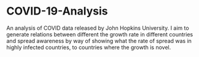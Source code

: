 # COVID-19-Analysis

An analysis of COVID data released by John Hopkins University. I aim to generate relations between different the growth rate in different countries and spread awareness by way of showing what the rate of spread was in highly infected countries, to countries where the growth is novel.
